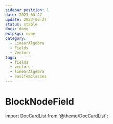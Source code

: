 ```yaml
---
sidebar_position: 1
date: 2023-03-27  
update: 2023-03-27  
status: stable 
docs: done
extpkgs: none
category: 
  - LinearAlgebra
  - Fields
  - Vectors
tags:
  - fields
  - vectors
  - linearAlgebra
  - easifemClasses
---
```


# BlockNodeField

import DocCardList from '@theme/DocCardList';

<DocCardList />

